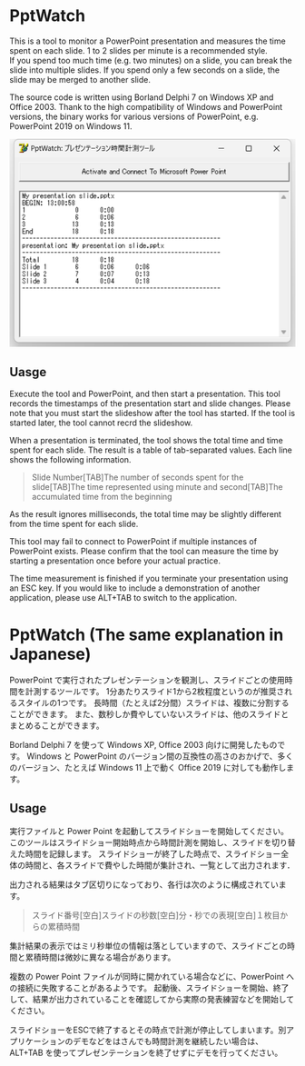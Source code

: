 # PptWatch

This is a tool to monitor a PowerPoint presentation and measures the time spent on each slide.
1 to 2 slides per minute is a recommended style.  
If you spend too much time (e.g. two minutes) on a slide, you can break the slide into multiple slides.
If you spend only a few seconds on a slide, the slide may be merged to another slide.

The source code is written using Borland Delphi 7 on Windows XP and Office 2003.
Thank to the high compatibility of Windows and PowerPoint versions, the binary works for various versions of PowerPoint, e.g. PowerPoint 2019 on Windows 11.

![Screenshot](screenshot.png)

## Uasge

Execute the tool and PowerPoint, and then start a presentation.
This tool records the timestamps of the presentation start and slide changes.
Please note that you must start the slideshow after the tool has started. 
If the tool is started later, the tool cannot recrd the slideshow.

When a presentation is terminated, the tool shows the total time and time spent for each slide.
The result is a table of tab-separated values.
Each line shows the following information.

> Slide Number[TAB]The number of seconds spent for the slide[TAB]The time represented using minute and second[TAB]The accumulated time from the beginning

As the result ignores milliseconds, the total time may be slightly different from the time spent for each slide.

This tool may fail to connect to PowerPoint if multiple instances of PowerPoint exists.
Please confirm that the tool can measure the time by starting a presentation once before your actual practice.

The time measurement is finished if you terminate your presentation using an ESC key.
If you would like to include a demonstration of another application, please use ALT+TAB to switch to the application.


# PptWatch (The same explanation in Japanese)

PowerPoint で実行されたプレゼンテーションを観測し、スライドごとの使用時間を計測するツールです。
1分あたりスライド1から2枚程度というのが推奨されるスタイルの1つです。
長時間（たとえば2分間）スライドは、複数に分割することができます。
また、数秒しか費やしていないスライドは、他のスライドとまとめることができます。

Borland Delphi 7 を使って Windows XP, Office 2003 向けに開発したものです。
Windows と PowerPoint のバージョン間の互換性の高さのおかげで、多くのバージョン、たとえば Windows 11 上で動く Office 2019 に対しても動作します。

## Usage 

実行ファイルと Power Point を起動してスライドショーを開始してください。
このツールはスライドショー開始時点から時間計測を開始し、スライドを切り替えた時間を記録します。
スライドショーが終了した時点で、スライドショー全体の時間と、各スライドで費やした時間が集計され、一覧として出力されます．

出力される結果はタブ区切りになっており、各行は次のように構成されています。

> スライド番号[空白]スライドの秒数[空白]分・秒での表現[空白]１枚目からの累積時間

集計結果の表示ではミリ秒単位の情報は落としていますので、スライドごとの時間と累積時間は微妙に異なる場合があります。


複数の Power Point ファイルが同時に開かれている場合などに、PowerPoint への接続に失敗することがあるようです。
起動後、スライドショーを開始、終了して、結果が出力されていることを確認してから実際の発表練習などを開始してください。

スライドショーをESCで終了するとその時点で計測が停止してしまいます。別アプリケーションのデモなどをはさんでも時間計測を継続したい場合は、ALT+TAB を使ってプレゼンテーションを終了せずにデモを行ってください。
